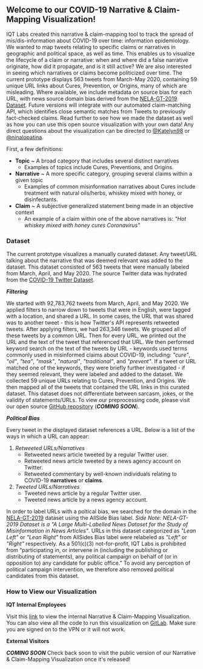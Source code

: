 ## Welcome to our COVID-19 Narrative & Claim-Mapping Visualization!

IQT Labs created this narrative & claim-mapping tool to track the spread of mis/dis-information about COVID-19 over time: information epidemiology. We wanted to map tweets relating to specific claims or narratives in geographic and political space, as well as time. This enables us to visualize the lifecycle of a claim or narrative: when and where did a false narrative originate, how did it propagate, and is it still active? We are also interested in seeing which narratives or claims become politicized over time. The current prototype displays 563 tweets from March-May 2020, containing 59 unique URL links about Cures, Prevention, or Origins, many of which are misleading. Where available, we include metadata on source bias for each URL, with news source domain bias derived from the [NELA-GT-2019 Dataset](https://dataverse.harvard.edu/dataset.xhtml?persistentId=doi:10.7910/DVN/O7FWPO). Future versions will integrate with our automated claim-matching API, which identifies close semantic matches from Tweets to previously fact-checked claims. Read further to see how we made the dataset as well as how you can use this open source visualization with your own data! Any direct questions about the visualization can be directed to [@Katelyn98](https://github.com/katelyn98) or [@ninalopatina](https://github.com/ninalopatina).

First, a few definitions: 
- **Topic** ~ A broad category that includes several distinct narratives
  - Examples of topics include Cures, Preventions, and Origins.
- **Narrative** ~ A more specific category, grouping several claims within a given topic
  - Examples of common misinformation narratives about Cures include treatment with natural oils/herbs, whiskey mixed with honey, or disinfectants. 
 - **Claim** ~ A subjective generalized statement being made in an objective context 
    - An example of a claim within one of the above narratives is: _"Hot whiskey mixed with honey cures Coronavirus"_

### Dataset

The current prototype visualizes a manually curated dataset. Any tweet/URL talking about the narrative that was deemed relevant was added to the dataset. This dataset consisted of 563 tweets that were manually labeled from March, April, and May 2020. The source Twitter data was hydrated from the [COVID-19 Twitter Dataset](https://github.com/echen102/COVID-19-TweetIDs). 

***Filtering***

We started with 92,783,762 tweets from March, April, and May 2020. We applied filters to narrow down to tweets that were in English, were tagged with a location, and shared a URL. In some cases, the URL that was shared was to another tweet - this is how Twitter's API represents retweeted tweets. After applying filters, we had 263,346 tweets. We grouped all of these tweets by a common URL. Then for every URL, we printed out the URL and the text of the tweet that referenced that URL. We then performed keyword search on the text of the tweets by URL - keywords used terms commonly used in misinformed claims about COVID-19, including: _"cure"_, _"oil"_, _"tea"_, _"mask"_, _"natural"_, _"traditional"_, and _"prevent"_. If a tweet or URL matched one of the keywords, they were briefly further investigated - if they seemed relevant, they were labeled and added to the dataset. We collected 59 unique URLs relating to Cures, Prevention, and Origins. We then mapped all of the tweets that contained the URL links in this curated dataset. This dataset does not differentiate between sarcasm, jokes, or the validity of statements/URLs. To view our preprocessing code, please visit our open source [GitHub repository]() (***COMING SOON***). 

***Political Bias***

Every tweet in the displayed dataset references a URL. Below is a list of the ways in which a URL can appear:  
1. *Retweeted URLs/Narratives*  
    * Retweeted news article tweeted by a regular Twitter user.  
    * Retweeted news article tweeted by a news agency account on Twitter.  
    * Retweeted commentary by well-known individuals relating to COVID-19 **narratives** or **claims**.  
2. *Tweeted URLs/Narratives*  
    * Tweeted news article by a regular Twitter user.  
    * Tweeted news article by a news agency account.  
  
In order to label URLs with a poltical bias, we searched for the domain in the [NELA-GT-2019](https://dataverse.harvard.edu/dataset.xhtml?persistentId=doi:10.7910/DVN/O7FWPO) dataset using the AllSide Bias label. _Side Note: NELA-GT-2019 Dataset is a "A Large Multi-Labelled News Dataset for the Study of Misinformation in News Articles"_. URLs in this dataset categorized as _"Lean Left"_ or _"Lean Right"_ from AllSides Bias label were relabeled as _"Left"_ or _"Right"_ respectively. As a 501(c)(3) not-for-profit, IQT Labs is prohibited from “participating in, or intervene in (including the publishing or distributing of statements), any political campaign on behalf of (or in opposition to) any candidate for public office.”  To avoid any perception of political campaign intervention, we therefore also removed political candidates from this dataset.

### How to View our Visualization

**IQT Internal Employees** 

Visit this [link](https://vsrv-plotly.a.internal/claim-mapping/) to view the internal Narrative & Claim-Mapping Visualization. You can also view all the code to run this visualization on [GitLab](https://gitlab.iqt.org/labs/lab41/claim-mapping). Make sure you are signed on to the VPN or it will not work.

**External Visitors** 

***COMING SOON***
Check back soon to visit the public version of our Narrative & Claim-Mapping Visualization once it's released! 
